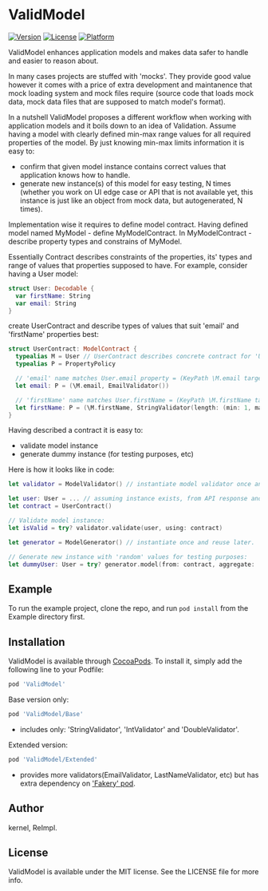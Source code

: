 # ValidModel

[![Version](https://img.shields.io/cocoapods/v/ValidModel.svg?style=flat)](https://cocoapods.org/pods/ValidModel)
[![License](https://img.shields.io/cocoapods/l/ValidModel.svg?style=flat)](https://cocoapods.org/pods/ValidModel)
[![Platform](https://img.shields.io/cocoapods/p/ValidModel.svg?style=flat)](https://cocoapods.org/pods/ValidModel)

ValidModel enhances application models and makes data safer to handle and easier to reason about.

In many cases projects are stuffed with 'mocks'. They provide good value
however it comes with a price of extra development and maintanence that mock loading system
and mock files require (source code that loads mock data, mock data files that are supposed to match model's format).

In a nutshell ValidModel proposes a different workflow when working with application models and it boils down to an idea of Validation.
Assume having a model with clearly defined min-max range values for all required properties of the model.
By just knowing min-max limits information it is easy to:
  - confirm that given model instance contains correct values that application knows how to handle.
  - generate new instance(s) of this model for easy testing, N times (whether you work on UI edge case or API that is not available yet, this instance is just like an object from mock data, but autogenerated, N times).

Implementation wise it requires to define model contract.
Having defined model named MyModel - define MyModelContract. In MyModelContract - describe property types and constrains of MyModel.

Essentially Contract describes constraints of the properties, its' types and range of values that properties supposed to have.
For example, consider having a User model:
```swift
struct User: Decodable {
  var firstName: String
  var email: String
}
```
create UserContract and describe types of values that suit 'email' and 'firstName' properties best:
```swift
struct UserContract: ModelContract {
  typealias M = User // UserContract describes concrete contract for 'User' model.
  typealias P = PropertyPolicy

  // 'email' name matches User.email property = (KeyPath \M.email targets User.email, validator 'EmailValidator' explicitly describes property value)
  let email: P = (\M.email, EmailValidator())

  // 'firstName' name matches User.firstName = (KeyPath \M.firstName targets User.firstName property, validator 'StringValidator' explicitly constrains value to be a String of 1-30 chars length)
  let firstName: P = (\M.firstName, StringValidator(length: (min: 1, max: 30)))
}
```

Having described a contract it is easy to:
  - validate model instance
  - generate dummy instance (for testing purposes, etc)

Here is how it looks like in code:
```swift
let validator = ModelValidator() // instantiate model validator once and reuse later.

let user: User = ... // assuming instance exists, from API response and JSONDecod-ed into object.
let contract = UserContract()

// Validate model instance:
let isValid = try? validator.validate(user, using: contract)

let generator = ModelGenerator() // instantiate once and reuse later.

// Generate new instance with 'random' values for testing purposes:
let dummyUser: User = try? generator.model(from: contract, aggregate: .random)
```

## Example

To run the example project, clone the repo, and run `pod install` from the Example directory first.

## Installation

ValidModel is available through [CocoaPods](https://cocoapods.org). To install
it, simply add the following line to your Podfile:

```ruby
pod 'ValidModel'
```

Base version only:
```ruby
pod 'ValidModel/Base'
```
  - includes only: 'StringValidator', 'IntValidator' and 'DoubleValidator'.

Extended version:
```ruby
pod 'ValidModel/Extended'
```
  - provides more validators(EmailValidator, LastNameValidator, etc) but has extra dependency on ['Fakery' pod](https://github.com/vadymmarkov/Fakery).

## Author

kernel, ReImpl.

## License

ValidModel is available under the MIT license. See the LICENSE file for more info.
